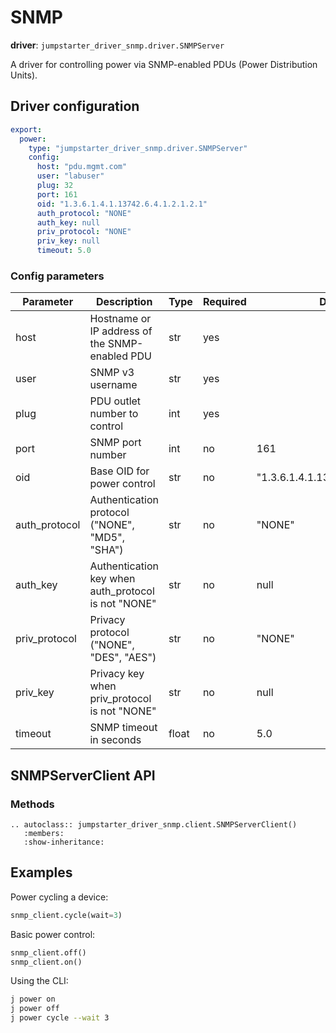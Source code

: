 # SNMP

**driver**: `jumpstarter_driver_snmp.driver.SNMPServer`

A driver for controlling power via SNMP-enabled PDUs (Power Distribution Units).

## Driver configuration
```yaml
export:
  power:
    type: "jumpstarter_driver_snmp.driver.SNMPServer"
    config:
      host: "pdu.mgmt.com"
      user: "labuser"
      plug: 32
      port: 161
      oid: "1.3.6.1.4.1.13742.6.4.1.2.1.2.1"
      auth_protocol: "NONE"
      auth_key: null
      priv_protocol: "NONE"
      priv_key: null
      timeout: 5.0
```

### Config parameters

| Parameter     | Description                                         | Type  | Required | Default                           |
| ------------- | --------------------------------------------------- | ----- | -------- | --------------------------------- |
| host          | Hostname or IP address of the SNMP-enabled PDU      | str   | yes      |                                   |
| user          | SNMP v3 username                                    | str   | yes      |                                   |
| plug          | PDU outlet number to control                        | int   | yes      |                                   |
| port          | SNMP port number                                    | int   | no       | 161                               |
| oid           | Base OID for power control                          | str   | no       | "1.3.6.1.4.1.13742.6.4.1.2.1.2.1" |
| auth_protocol | Authentication protocol ("NONE", "MD5", "SHA")      | str   | no       | "NONE"                            |
| auth_key      | Authentication key when auth_protocol is not "NONE" | str   | no       | null                              |
| priv_protocol | Privacy protocol ("NONE", "DES", "AES")             | str   | no       | "NONE"                            |
| priv_key      | Privacy key when priv_protocol is not "NONE"        | str   | no       | null                              |
| timeout       | SNMP timeout in seconds                             | float | no       | 5.0                               |

## SNMPServerClient API

### Methods

```{eval-rst}
.. autoclass:: jumpstarter_driver_snmp.client.SNMPServerClient()
   :members:
   :show-inheritance:
```

## Examples

Power cycling a device:
```python
snmp_client.cycle(wait=3)
```

Basic power control:
```python
snmp_client.off()
snmp_client.on()
```

Using the CLI:
```bash
j power on
j power off
j power cycle --wait 3
